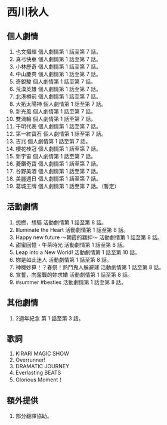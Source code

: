 # 西川秋人
## 個人劇情
1. 也文攝輝 個人劇情第 1 話至第 7 話。
2. 真弓快車 個人劇情第 1 話至第 7 話。
3. 小林歷奇 個人劇情第 1 話至第 7 話。
4. 中山慶典 個人劇情第 1 話至第 7 話。
5. 奇銳駿 個人劇情第 1 話至第 7 話。
6. 荒漠英雄 個人劇情第 1 話至第 7 話。
7. 北港樽前 個人劇情第 1 話至第 7 話。
8. 大拓太陽神 個人劇情第 1 話至第 7 話。
9. 新光風 個人劇情第 1 話至第 7 話。
10. 雙渦輪 個人劇情第 1 話至第 7 話。
11. 千明代表 個人劇情第 1 話至第 7 話。
12. 第一紅寶石 個人劇情第 1 話至第 7 話。
13. 吉兆 個人劇情第 1 話至第 7 話。
14. 櫻花桂冠 個人劇情第 1 話至第 7 話。
15. 新宇宙 個人劇情第 1 話至第 7 話。
16. 菱鑽奇寶 個人劇情第 1 話至第 7 話。
17. 谷野美酒 個人劇情第 1 話至第 7 話。
18. 美麗週日 個人劇情第 1 話至第 7 話。
19. 葛城王牌 個人劇情第 1 話至第 7 話。（暫定）

## 活動劇情
1. 想撚，想驅 活動劇情第 1 話至第 8 話。
2. Illuminate the Heart 活動劇情第 1 話至第 8 話。
3. Happy new future ～朝霞的羈絆～ 活動劇情第 1 話至第 8 話。
4. 甜蜜回憶・午茶時光 活動劇情第 1 話至第 8 話。
5. Leap into a New World! 活動劇情第 1 話至第 10 話。
6. 妳是如此迷人 活動劇情第 1 話至第 8 話。
7. 神機妙算！？春祭！熱鬥鬼人躲避球 活動劇情第 1 話至第 8 話。
8. 宣誓，向奮戰的妳求婚 活動劇情第 1 話至第 8 話。
9. #summer #besties 活動劇情第 1 話至第 8 話。

## 其他劇情
1. 2週年紀念 第 1 話至第 3 話。

## 歌詞
1. KIRARI MAGIC SHOW
2. Overrunner!
3. DRAMATIC JOURNEY
4. Everlasting BEATS
5. Glorious Moment！

## 額外提供
1. 部分翻譯協助。